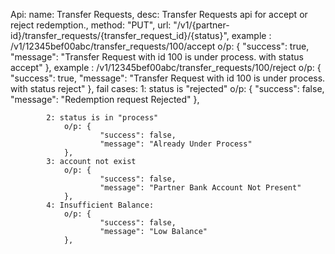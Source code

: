 Api:
name: Transfer Requests,
desc: Transfer Requests api for accept or reject redemption.,
method: "PUT",
url: "/v1/{partner-id}/transfer_requests/{transfer_request_id}/{status}",
example : /v1/12345bef00abc/transfer_requests/100/accept
            o/p: {
                "success": true,
                "message": "Transfer Request with id 100 is under process. with status accept"
            },
example : /v1/12345bef00abc/transfer_requests/100/reject
            o/p: {
                "success": true,
                "message": "Transfer Request with id 100 is under process. with status reject"
            },
fail cases:
            1: status is "rejected"
                o/p: {
                        "success": false,
                        "message": "Redemption request Rejected"
                },

            2: status is in "process"
                o/p: {
                        "success": false,
                        "message": "Already Under Process"
                },
            3: account not exist
                o/p: {
                        "success": false,
                        "message": "Partner Bank Account Not Present"
                },
            4: Insufficient Balance:
                o/p: {
                        "success": false,
                        "message": "Low Balance"
                },
